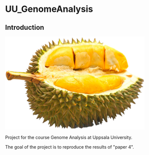 # UU_GenomeAnalysis
## Introduction

<a href="url"><img src="https://github.com/hychim/UU_GenomeAnalysis/blob/main/durian.png" height="300" width="450" ></a>

Project for the course Genome Analysis at Uppsala University.

The goal of the project is to reproduce the results of "paper 4".
